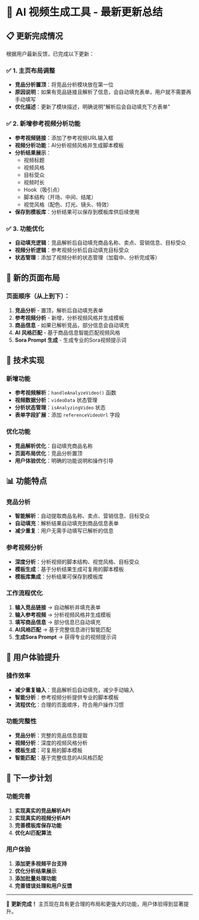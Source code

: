 # 🎯 AI 视频生成工具 - 最新更新总结

## 📋 更新完成情况

根据用户最新反馈，已完成以下更新：

### ✅ 1. 主页布局调整
- **竞品分析置顶**：将竞品分析模块放在第一位
- **原因说明**：如果有竞品链接且解析了信息，会自动填充表单，用户就不需要再手动填写
- **优化描述**：更新了模块描述，明确说明"解析后会自动填充下方表单"

### ✅ 2. 新增参考视频分析功能
- **参考视频链接**：添加了参考视频URL输入框
- **视频分析功能**：AI分析视频风格并生成脚本模板
- **分析结果展示**：
  - 视频标题
  - 视频风格
  - 目标受众
  - 视频时长
  - Hook（吸引点）
  - 脚本结构（开场、中间、结尾）
  - 视觉风格（配色、灯光、镜头、特效）
- **保存到模板库**：分析结果可以保存到模板库供后续使用

### ✅ 3. 功能优化
- **自动填充逻辑**：竞品解析后自动填充商品名称、卖点、营销信息、目标受众
- **视频分析逻辑**：参考视频分析后自动填充目标受众
- **状态管理**：添加了视频分析的状态管理（加载中、分析完成等）

## 🎨 新的页面布局

### 页面顺序（从上到下）：
1. **竞品分析** - 置顶，解析后自动填充表单
2. **参考视频分析** - 新增，分析视频风格并生成模板
3. **商品信息** - 如果已解析竞品，部分信息会自动填充
4. **AI 风格匹配** - 基于商品信息智能匹配视频风格
5. **Sora Prompt 生成** - 生成专业的Sora视频提示词

## 🔧 技术实现

### 新增功能
- **参考视频解析**：`handleAnalyzeVideo()` 函数
- **视频数据分析**：`videoData` 状态管理
- **分析状态管理**：`isAnalyzingVideo` 状态
- **表单字段扩展**：添加 `referenceVideoUrl` 字段

### 优化功能
- **竞品解析优化**：自动填充商品名称
- **页面布局优化**：竞品分析置顶
- **用户体验优化**：明确的功能说明和操作引导

## 📊 功能特点

### 竞品分析
- **智能解析**：自动提取商品名称、卖点、营销信息、目标受众
- **自动填充**：解析结果自动填充到商品信息表单
- **减少重复**：用户无需手动填写已解析的信息

### 参考视频分析
- **深度分析**：分析视频的脚本结构、视觉风格、目标受众
- **模板生成**：基于分析结果生成可复用的脚本模板
- **模板库集成**：分析结果可保存到模板库

### 工作流程优化
1. **输入竞品链接** → 自动解析并填充表单
2. **输入参考视频** → 分析视频风格并生成模板
3. **填写商品信息** → 部分信息已自动填充
4. **AI风格匹配** → 基于完整信息进行智能匹配
5. **生成Sora Prompt** → 获得专业的视频提示词

## 🚀 用户体验提升

### 操作效率
- **减少重复输入**：竞品解析后自动填充，减少手动输入
- **智能分析**：参考视频分析提供专业的脚本模板
- **流程优化**：合理的页面顺序，符合用户操作习惯

### 功能完整性
- **竞品分析**：完整的竞品信息提取
- **视频分析**：深度的视频风格分析
- **模板生成**：可复用的脚本模板
- **智能匹配**：基于完整信息的AI风格匹配

## 🎯 下一步计划

### 功能完善
1. **实现真实的竞品解析API**
2. **实现真实的视频分析API**
3. **完善模板库保存功能**
4. **优化AI匹配算法**

### 用户体验
1. **添加更多视频平台支持**
2. **优化分析结果展示**
3. **添加批量处理功能**
4. **完善错误处理和用户反馈**

---

🎉 **更新完成！** 主页现在具有更合理的布局和更强大的功能，用户体验得到显著提升。
